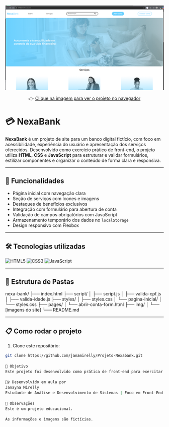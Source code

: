 <p align="center">
  <a href="https://janamirelly.github.io/Projeto-Nexabank/" target="_blank">
    <img src="./img/screenshot.png" alt="Javascript: validando formulários" style="max-width: 100%; height: auto;" />
  </a>
</p>

<p align="center">
  👉 <a href="https://janamirelly.github.io/Projeto-Nexabank/" target="_blank">
    Clique na imagem para ver o projeto no navegador
  </a>
</p>

# 💳 NexaBank

**NexaBank** é um projeto de site para um banco digital fictício, com foco em acessibilidade, experiência do usuário e apresentação dos serviços oferecidos. Desenvolvido como exercício prático de front-end, o projeto utiliza **HTML**, **CSS** e **JavaScript** para estruturar e validar formulários, estilizar componentes e organizar o conteúdo de forma clara e responsiva.

---

## 🚀 Funcionalidades

- Página inicial com navegação clara
- Seção de serviços com ícones e imagens
- Destaques de benefícios exclusivos
- Integração com formulário para abertura de conta
- Validação de campos obrigatórios com JavaScript
- Armazenamento temporário dos dados no `localStorage`
- Design responsivo com Flexbox

---

## 🛠️ Tecnologias utilizadas

<p>
  <img src="https://img.shields.io/badge/-HTML5-E34F26?style=for-the-badge&logo=html5&logoColor=ffffff" alt="HTML5" />
  <img src="https://img.shields.io/badge/-CSS3-1572B6?style=for-the-badge&logo=css3&logoColor=ffffff" alt="CSS3" />
  <img src="https://img.shields.io/badge/-JavaScript-F7DF1E?style=for-the-badge&logo=javascript&logoColor=000000" alt="JavaScript" />
</p>

---

## 📁 Estrutura de Pastas

nexa-bank/
├── index.html
├── script/
│ ├── script.js
│ ├── valida-cpf.js
│ ├── valida-idade.js
├── styles/
│ ├── styles.css
│ └── pagina-inicial/
│ └── styles.css
├── pages/
│ └── abrir-conta-form.html
├── img/
│ └── [imagens do site]
└── README.md

---

## 📋 Como rodar o projeto

1. Clone este repositório:
```bash
git clone https://github.com/janamirelly/Projeto-Nexabank.git

🎯 Objetivo
Este projeto foi desenvolvido como prática de front-end para exercitar conceitos de HTML semântico, CSS responsivo com Flexbox e validação de formulários com JavaScript. Ele simula a página principal de um banco digital moderno e responsivo.

🙋‍♀️ Desenvolvido em aula por
Janayna Mirelly
Estudante de Análise e Desenvolvimento de Sistemas | Foco em Front-End

📌 Observações
Este é um projeto educacional.

As informações e imagens são fictícias.


